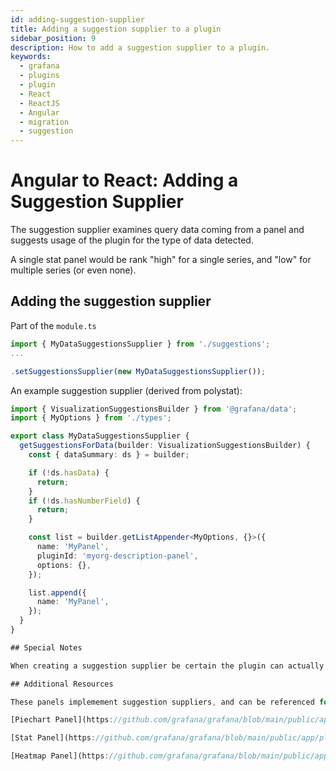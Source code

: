 ```yaml
---
id: adding-suggestion-supplier
title: Adding a suggestion supplier to a plugin
sidebar_position: 9
description: How to add a suggestion supplier to a plugin.
keywords:
  - grafana
  - plugins
  - plugin
  - React
  - ReactJS
  - Angular
  - migration
  - suggestion
---
```

# Angular to React: Adding a Suggestion Supplier

The suggestion supplier examines query data coming from a panel and suggests usage of the plugin for the type of data detected.

A single stat panel would be rank "high" for a single series, and "low" for multiple series (or even none).

## Adding the suggestion supplier

Part of the `module.ts`

```ts
import { MyDataSuggestionsSupplier } from './suggestions';
...

.setSuggestionsSupplier(new MyDataSuggestionsSupplier());
```

An example suggestion supplier (derived from polystat):

```ts
import { VisualizationSuggestionsBuilder } from '@grafana/data';
import { MyOptions } from './types';

export class MyDataSuggestionsSupplier {
  getSuggestionsForData(builder: VisualizationSuggestionsBuilder) {
    const { dataSummary: ds } = builder;

    if (!ds.hasData) {
      return;
    }
    if (!ds.hasNumberField) {
      return;
    }

    const list = builder.getListAppender<MyOptions, {}>({
      name: 'MyPanel',
      pluginId: 'myorg-description-panel',
      options: {},
    });

    list.append({
      name: 'MyPanel',
    });
  }
}

## Special Notes

When creating a suggestion supplier be certain the plugin can actually render something for the data being provided.

## Additional Resources

These panels implemement suggestion suppliers, and can be referenced for further customization.

[Piechart Panel](https://github.com/grafana/grafana/blob/main/public/app/plugins/panel/piechart/suggestions.ts#L7)

[Stat Panel](https://github.com/grafana/grafana/blob/main/public/app/plugins/panel/stat/suggestions.ts#L7)

[Heatmap Panel](https://github.com/grafana/grafana/blob/main/public/app/plugins/panel/heatmap/suggestions.ts#L8)
